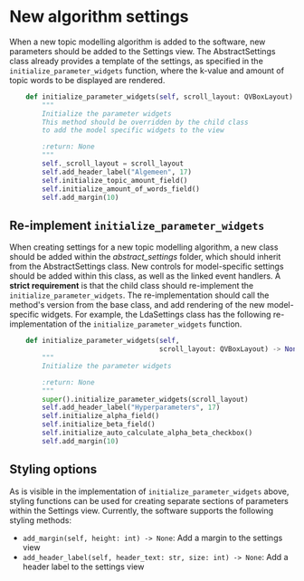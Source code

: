 # New algorithm settings

When a new topic modelling algorithm is added to the software, new parameters should be added to the Settings view. The AbstractSettings class already provides a template of the settings, as specified in the `initialize_parameter_widgets` function, where the k-value and amount of topic words to be displayed are rendered.

```python
    def initialize_parameter_widgets(self, scroll_layout: QVBoxLayout) -> None:
        """
        Initialize the parameter widgets
        This method should be overridden by the child class
        to add the model specific widgets to the view

        :return: None
        """
        self._scroll_layout = scroll_layout
        self.add_header_label("Algemeen", 17)
        self.initialize_topic_amount_field()
        self.initialize_amount_of_words_field()
        self.add_margin(10)
``` 

## Re-implement `initialize_parameter_widgets`

When creating settings for a new topic modelling algorithm, a new class should be added within the _abstract_settings_ folder, which should inherit from the AbstractSettings class. New controls for model-specific settings should be added within this class, as well as the linked event handlers. A **strict requirement** is that the child class should re-implement the `initialize_parameter_widgets`. The re-implementation should call the method's version from the base class, and add rendering of the new model-specific widgets. For example, the LdaSettings class has the following re-implementation of the `initialize_parameter_widgets` function. 

```python
    def initialize_parameter_widgets(self,
                                     scroll_layout: QVBoxLayout) -> None:
        """
        Initialize the parameter widgets

        :return: None
        """
        super().initialize_parameter_widgets(scroll_layout)
        self.add_header_label("Hyperparameters", 17)
        self.initialize_alpha_field()
        self.initialize_beta_field()
        self.initialize_auto_calculate_alpha_beta_checkbox()
        self.add_margin(10)
```

## Styling options

As is visible in the implementation of `initialize_parameter_widgets` above, styling functions can be used for creating separate sections of parameters within the Settings view. Currently, the software supports the following styling methods:

- `add_margin(self, height: int) -> None`: Add a margin to the settings view
- `add_header_label(self, header_text: str, size: int) -> None`: Add a header label to the settings view